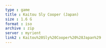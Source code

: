 ```yaml
---
type : game
title : Kaitou Sly Cooper (Japan)
size : 1.6 G
format : iso
archive : zip
server : myrient
link2 : Kaitou%20Sly%20Cooper%20%28Japan%29
---
```

